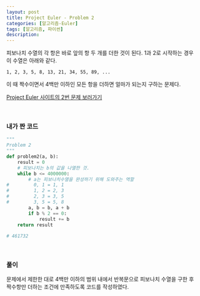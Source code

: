 ```yaml
---
layout: post
title: Project Euler - Problem 2
categories: [알고리즘-Euler]
tags: [알고리즘, 파이썬]
description: 
---
```


피보나치 수열의 각 항은 바로 앞의 항 두 개를 더한 것이 된다. 1과 2로 시작하는 경우 이 수열은 아래와 같다.

```
1, 2, 3, 5, 8, 13, 21, 34, 55, 89, ...
```

이 때 짝수이면서 4백만 이하인 모든 항을 더하면 얼마가 되는지 구하는 문제다. 

[Project Euler 사이트의 2번 문제 보러가기](http://euler.synap.co.kr/prob_detail.php?id=2)

<br>

### 내가 짠 코드 

```python
"""
Problem 2
"""
def problem2(a, b):
    result = 0
    # 피보나치는 b의 값을 나열한 것.
    while b <= 4000000:
        # a는 피보나치수열을 완성하기 위해 도와주는 역할
#         0, 1 = 1, 1
#         1, 2 = 2, 3
#         2, 3 = 3, 5
#         3, 5 = 5, 8
        a, b = b, a + b
        if b % 2 == 0:
            result += b
    return result
    
# 461732
```

<br>

### 풀이

문제에서 제한한 대로 4백만 이하의 범위 내에서 반복문으로 피보나치 수열을 구한 후 짝수항만 더하는 조건에 만족하도록 코드를 작성하였다.

<br>

